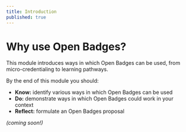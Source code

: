 ```yaml
---
title: Introduction
published: true
---
```


# Why use Open Badges?

This module introduces ways in which Open Badges can be used, from micro-credentialing to learning pathways.

By the end of this module you should:

* **Know:** identify various ways in which Open Badges can be used
* **Do:** demonstrate ways in which Open Badges could work in your context
* **Reflect:** formulate an Open Badges proposal


*(coming soon!)*